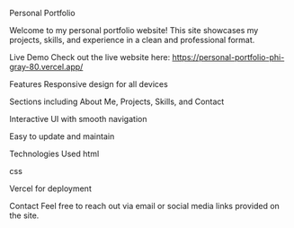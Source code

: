 Personal Portfolio

Welcome to my personal portfolio website! This site showcases my projects, skills, and experience in a clean and professional format.

Live Demo
Check out the live website here: https://personal-portfolio-phi-gray-80.vercel.app/

Features
Responsive design for all devices

Sections including About Me, Projects, Skills, and Contact

Interactive UI with smooth navigation

Easy to update and maintain

Technologies Used
html

css 

Vercel for deployment


Contact
Feel free to reach out via email or social media links provided on the site.
